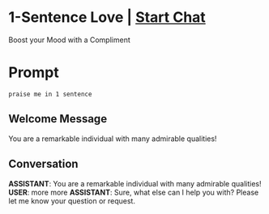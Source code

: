 

# 1-Sentence Love | [Start Chat](https://gptcall.net/chat.html?data=%7B%22contact%22%3A%7B%22id%22%3A%22VBy4c8giC7aOFoHiz1Fey%22%2C%22flow%22%3Atrue%7D%7D)
Boost your Mood with a Compliment

# Prompt

```
praise me in 1 sentence
```

## Welcome Message
You are a remarkable individual with many admirable qualities!

## Conversation

**ASSISTANT**: You are a remarkable individual with many admirable qualities!
**USER**: more more
**ASSISTANT**: Sure, what else can I help you with? Please let me know your question or request.

